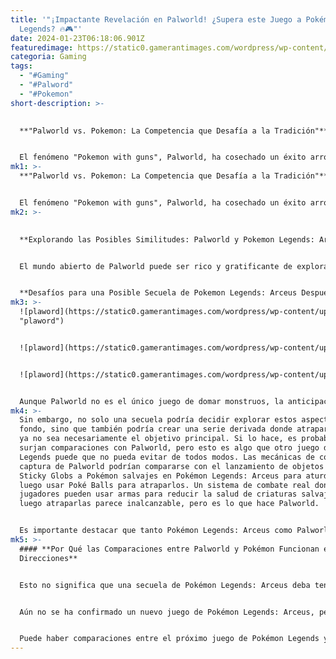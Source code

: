```yaml
---
title: '"¡Impactante Revelación en Palworld! ¿Supera este Juego a Pokémon
  Legends? 🔥🎮"'
date: 2024-01-23T06:18:06.901Z
featuredimage: https://static0.gamerantimages.com/wordpress/wp-content/uploads/2024/01/palworld-1-1.jpg?q=50&fit=contain&w=1140&h=&dpr=1.5
categoria: Gaming
tags:
  - "#Gaming"
  - "#Palword"
  - "#Pokemon"
short-description: >-
  

  **"Palworld vs. Pokemon: La Competencia que Desafía a la Tradición"**


  El fenómeno "Pokemon with guns", Palworld, ha cosechado un éxito arrollador desde su lanzamiento en acceso temprano, generando fascinantes debates sobre su comparación con la famosa franquicia japonesa de domar monstruos, especialmente dada su similitud con Pokémon Legends: Arceus. Si bien los juegos de Pokémon han innovado bastante en la fórmula de la serie c
mk1: >-
  **"Palworld vs. Pokemon: La Competencia que Desafía a la Tradición"**


  El fenómeno "Pokemon with guns", Palworld, ha cosechado un éxito arrollador desde su lanzamiento en acceso temprano, generando fascinantes debates sobre su comparación con la famosa franquicia japonesa de domar monstruos, especialmente dada su similitud con Pokémon Legends: Arceus. Si bien los juegos de Pokémon han innovado bastante en la fórmula de la serie con entradas recientes, Palworld surge como una competencia que podría ofrecer una perspectiva fresca. Aunque los bucles de juego centrales de Palworld y los juegos de Pokémon difieren dramáticamente, un posible medio-secuela o juego completo de Pokémon Legends: Arceus podría generar comparaciones con Palworld que funcionen en ambas direcciones.
mk2: >-
  

  **Explorando las Posibles Similitudes: Palworld y Pokemon Legends: Arceus**


  El mundo abierto de Palworld puede ser rico y gratificante de explorar, una característica que el juego alienta activamente dada su aproximación de supervivencia. A diferencia de Pokémon, donde la lucha y el entrenamiento suelen ser el foco principal, Palworld ofrece una variedad de elementos, desde construir estructuras y crear campamentos hasta utilizar Pals para obtener recursos o venderlos. Estos pueden ser elementos que otro juego de Pokémon Legends decida adoptar, y con un entorno de mundo abierto para compartir, puede resultar complicado manejar todas las posibles similitudes y diferencias con Palworld.


  **Desafíos para una Posible Secuela de Pokemon Legends: Arceus Después de Palworld**
mk3: >-
  ![plaword](https://static0.gamerantimages.com/wordpress/wp-content/uploads/2024/01/palworld-base.jpg?q=50&fit=contain&w=750&h=415&dpr=1.5
  "plaword")


  ![plaword](https://static0.gamerantimages.com/wordpress/wp-content/uploads/2024/01/kindling-pal-palworld-3.jpg?q=50&fit=contain&w=750&h=415&dpr=1.5 "plaword")


  ![plaword](https://static0.gamerantimages.com/wordpress/wp-content/uploads/2024/01/rocket-launcher-palworld-5.jpg?q=50&fit=contain&w=750&h=415&dpr=1.5 "plaword")


  Aunque Palworld no es el único juego de domar monstruos, la anticipación que lo rodea ha provocado que la controversia entre Palworld y Pokémon sea pasada por alto por muchos debido a que el título de Pocket Pair se considera disfrutable independientemente de la procedencia de los diseños de sus Pals. Pokemon Legends: Arceus no es un juego de supervivencia, al menos no en el sentido tradicional del género, y los únicos elementos que se acercan a eso son los mecanismos de creación y los ataques de Pokémon salvajes a los jugadores.
mk4: >-
  Sin embargo, no solo una secuela podría decidir explorar estos aspectos más a
  fondo, sino que también podría crear una serie derivada donde atrapar Pokémon
  ya no sea necesariamente el objetivo principal. Si lo hace, es probable que
  surjan comparaciones con Palworld, pero esto es algo que otro juego de Pokémon
  Legends puede que no pueda evitar de todos modos. Las mecánicas de combate y
  captura de Palworld podrían compararse con el lanzamiento de objetos como
  Sticky Globs a Pokémon salvajes en Pokémon Legends: Arceus para aturdirlos y
  luego usar Poké Balls para atraparlos. Un sistema de combate real donde los
  jugadores pueden usar armas para reducir la salud de criaturas salvajes y
  luego atraparlas parece inalcanzable, pero es lo que hace Palworld.


  Es importante destacar que tanto Pokémon Legends: Arceus como Palworld utilizan Pokémon Alfa y Pals Alfa, respectivamente. Aunque esta característica se vio por primera vez en Pokémon Legends: Arceus, una secuela podría generar comparaciones con la versión de Palworld.
mk5: >-
  #### **Por Qué las Comparaciones entre Palworld y Pokémon Funcionan en Ambas
  Direcciones**


  Esto no significa que una secuela de Pokémon Legends: Arceus deba tener su propio sistema de combate, ya que sería una tradición masiva de Pokémon romper, considerando que la serie principal nunca ha incluido formas en que los jugadores dañen directamente a criaturas salvajes. Sin embargo, la mayor agencia del jugador en Pokémon Legends: Arceus en comparación con la mayoría de los juegos principales de Pokémon es comparable a la proporcionada por Palworld, y la analogía no siempre favorecerá a la propiedad de Nintendo.


  Aún no se ha confirmado un nuevo juego de Pokémon Legends: Arceus, pero si y cuando aparezca, Palworld inevitablemente se convertirá en uno de sus puntos de contraste más destacados.


  Puede haber comparaciones entre el próximo juego de Pokémon Legends y Palworld en términos de enfoque de mundo abierto, mecánicas de juego e incluso cosas como la creación de personajes o diseños de criaturas. Al igual que Palworld "robó" diseños de Pokémon, es probable que un nuevo juego de Pokémon Legends: Arceus esté bajo escrutinio por la misma razón, aunque no habría motivo para que Nintendo siga ese camino. Más importante aún, cualquier cambio importante en la forma en que fluye el juego, ya sea en elementos de supervivencia o ajustes a la fórmula clásica de Pokémon, podría atraer una atención no deseada sobre cómo Palworld maneja todo eso.
---
```

